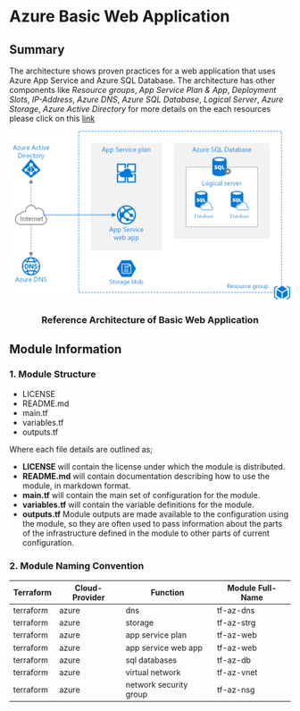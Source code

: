 # Azure Basic Web Application

## **Summary**
The architecture shows proven practices for a web application that uses Azure App Service and Azure SQL Database. The architecture has other components like *Resource groups*, *App Service Plan & App*, *Deployment Slots*, *IP-Address*, *Azure DNS*, *Azure SQL Database*, *Logical Server*, *Azure Storage*, *Azure Active Directory* for more details on the each resources please click on this [link](https://docs.microsoft.com/en-us/azure/architecture/reference-architectures/app-service-web-app/basic-web-app#architecture)

<p align="center">
  <img alt="terraform logo" src="images/basic-web-app.png" />
  <h3 align="center">Reference Architecture of Basic Web Application </h3>
</p>










## **Module Information**

### **1. Module Structure**

* LICENSE
* README.md
* main.tf
* variables.tf
* outputs.tf  

Where each file details are outlined as; 

- **LICENSE** will contain the license under which the module is distributed. 
- **README.md** will contain documentation describing how to use the module, in markdown format. 
- **main.tf** will contain the main set of configuration for the module.
- **variables.tf** will contain the variable definitions for the module. 
- **outputs.tf** Module outputs are made available to the configuration using the module, so they are often used to pass information about the parts of the  infrastructure defined in the module to other parts of current configuration.

### **2. Module Naming Convention**


| Terraform | Cloud-Provider | Function | Module Full-Name |
| --        | --             | --       | --        |
| terraform | azure | dns      | tf-az-dns |
| terraform | azure | storage  | tf-az-strg|
| terraform | azure | app service plan | tf-az-web| 
| terraform | azure | app service web app| tf-az-web|
| terraform | azure | sql databases | tf-az-db|
| terraform | azure | virtual network | tf-az-vnet|
| terraform | azure | network security group | tf-az-nsg|


